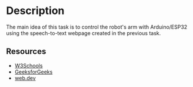 # Description
The main idea of this task is to control the robot's arm with Arduino/ESP32 using the speech-to-text webpage created in the previous task.


## Resources
* [W3Schools](https://www.w3schools.com/)
* [GeeksforGeeks](https://www.geeksforgeeks.org/)
* [web.dev](https://web.dev/serial/)
